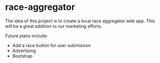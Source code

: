 # race-aggregator

The idea of this project is to create a local race aggregator web app. This will be a great addition to our marketing efforts.

Future plans include:
  - Add a race button for user submission
  - Advertising
  - Bootstrap

